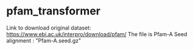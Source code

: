 # pfam_transformer

Link to download original dataset:
https://www.ebi.ac.uk/interpro/download/pfam/
The file is Pfam-A Seed alignment : "Pfam-A.seed.gz"
